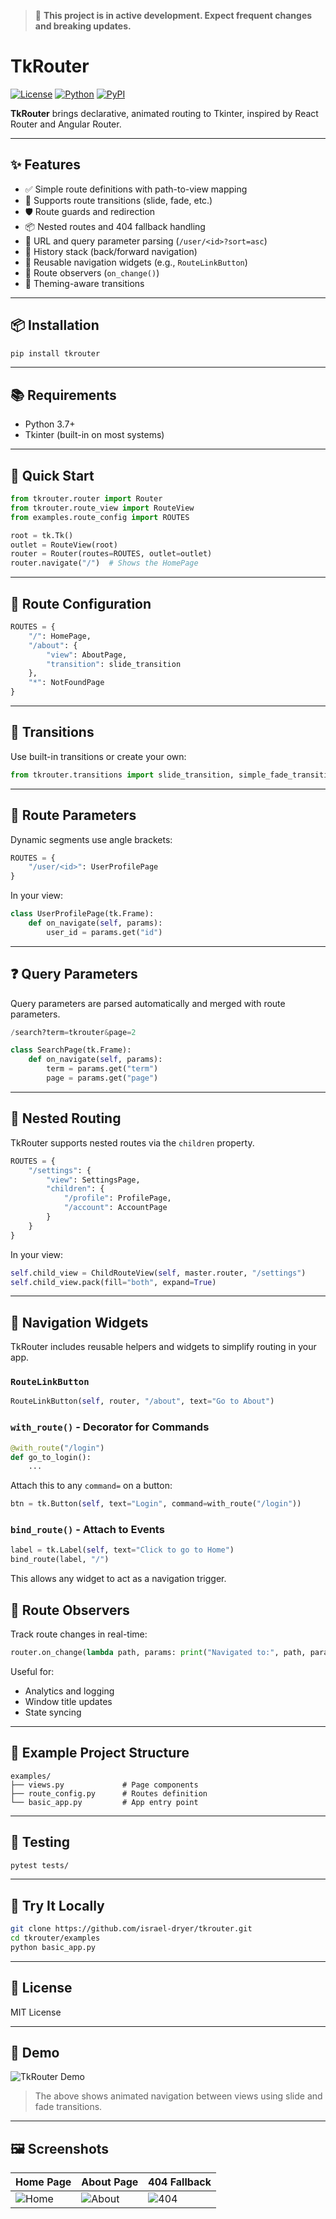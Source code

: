 > 🚧 **This project is in active development. Expect frequent changes and breaking updates.**
>
# TkRouter

[![License](https://img.shields.io/badge/license-MIT-blue.svg)](LICENSE)
[![Python](https://img.shields.io/badge/python-3.7+-blue.svg)](https://www.python.org/)
[![PyPI](https://img.shields.io/pypi/v/tkrouter.svg)](https://pypi.org/project/tkrouter/)

**TkRouter** brings declarative, animated routing to Tkinter, inspired by React Router and Angular Router.

---

## ✨ Features

- ✅ Simple route definitions with path-to-view mapping
- 🔁 Supports route transitions (slide, fade, etc.)
- 🛡️ Route guards and redirection
- 📦 Nested routes and 404 fallback handling
- 📜 URL and query parameter parsing (`/user/<id>?sort=asc`)
- 🧠 History stack (back/forward navigation)
- 🔗 Reusable navigation widgets (e.g., `RouteLinkButton`)
- 🧭 Route observers (`on_change()`)
- 🎨 Theming-aware transitions

---

## 📦 Installation

```bash
pip install tkrouter
```

---

## 📚 Requirements

- Python 3.7+
- Tkinter (built-in on most systems)

---

## 🚀 Quick Start

```python
from tkrouter.router import Router
from tkrouter.route_view import RouteView
from examples.route_config import ROUTES

root = tk.Tk()
outlet = RouteView(root)
router = Router(routes=ROUTES, outlet=outlet)
router.navigate("/")  # Shows the HomePage
```

---

## 📁 Route Configuration

```python
ROUTES = {
    "/": HomePage,
    "/about": {
        "view": AboutPage,
        "transition": slide_transition
    },
    "*": NotFoundPage
}
```

---

## 🔧 Transitions

Use built-in transitions or create your own:

```python
from tkrouter.transitions import slide_transition, simple_fade_transition
```

---

## 🔣 Route Parameters

Dynamic segments use angle brackets:

```python
ROUTES = {
    "/user/<id>": UserProfilePage
}
```

In your view:

```python
class UserProfilePage(tk.Frame):
    def on_navigate(self, params):
        user_id = params.get("id")
```

---

## ❓ Query Parameters

Query parameters are parsed automatically and merged with route parameters.

```python
/search?term=tkrouter&page=2
```

```python
class SearchPage(tk.Frame):
    def on_navigate(self, params):
        term = params.get("term")
        page = params.get("page")
```

---

## 🌲 Nested Routing

TkRouter supports nested routes via the `children` property.

```python
ROUTES = {
    "/settings": {
        "view": SettingsPage,
        "children": {
            "/profile": ProfilePage,
            "/account": AccountPage
        }
    }
}
```

In your view:

```python
self.child_view = ChildRouteView(self, master.router, "/settings")
self.child_view.pack(fill="both", expand=True)
```

---


## 🔗 Navigation Widgets

TkRouter includes reusable helpers and widgets to simplify routing in your app.

### `RouteLinkButton`

```python
RouteLinkButton(self, router, "/about", text="Go to About")
```

### `with_route()` - Decorator for Commands

```python
@with_route("/login")
def go_to_login():
    ...
```

Attach this to any `command=` on a button:

```python
btn = tk.Button(self, text="Login", command=with_route("/login"))
```

### `bind_route()` - Attach to Events

```python
label = tk.Label(self, text="Click to go to Home")
bind_route(label, "/")
```

This allows any widget to act as a navigation trigger.


## 🧭 Route Observers

Track route changes in real-time:

```python
router.on_change(lambda path, params: print("Navigated to:", path, params))
```

Useful for:
- Analytics and logging
- Window title updates
- State syncing

---

## 📂 Example Project Structure

```
examples/
├── views.py             # Page components
├── route_config.py      # Routes definition
└── basic_app.py         # App entry point
```

---

## 🧪 Testing

```bash
pytest tests/
```

---

## 🧪 Try It Locally

```bash
git clone https://github.com/israel-dryer/tkrouter.git
cd tkrouter/examples
python basic_app.py
```

---

## 📄 License

MIT License

---

## 🎥 Demo

![TkRouter Demo](docs/demo.gif)

> The above shows animated navigation between views using slide and fade transitions.

---

## 🖼️ Screenshots

| Home Page         | About Page        | 404 Fallback       |
|-------------------|-------------------|--------------------|
| ![Home](docs/home.png) | ![About](docs/about.png) | ![404](docs/404.png) |
